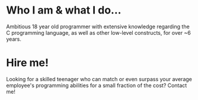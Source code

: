 # Who I am & what I do...
Ambitious 18 year old programmer with extensive knowledge regarding the C programming language, as well as other low-level constructs, for over ~6 years.
# Hire me!
Looking for a skilled teenager who can match or even surpass your average employee's programming abilities for a small fraction of the cost? Contact me!

